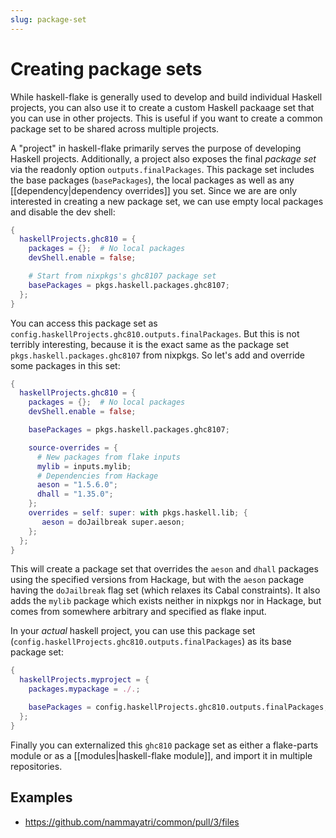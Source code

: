 ```yaml
---
slug: package-set
---
```


# Creating package sets

While haskell-flake is generally used to develop and build individual Haskell projects, you can also use it to create a custom Haskell packaage set that you can use in other projects. This is useful if you want to create a common package set to be shared across multiple projects.

A "project" in haskell-flake primarily serves the purpose of developing Haskell projects. Additionally, a project also exposes the final *package set* via the readonly option `outputs.finalPackages`. This package set includes the base packages (`basePackages`), the local packages as well as any [[dependency|dependency overrides]] you set. Since we are are only interested in creating a new package set, we can use empty local packages and disable the dev shell:

```nix
{
  haskellProjects.ghc810 = {
    packages = {};  # No local packages
    devShell.enable = false;

    # Start from nixpkgs's ghc8107 package set
    basePackages = pkgs.haskell.packages.ghc8107;
  };
}
```

You can access this package set as `config.haskellProjects.ghc810.outputs.finalPackages`. But this is not terribly interesting, because it is the exact same as the package set `pkgs.haskell.packages.ghc8107` from nixpkgs. So let's add and override some packages in this set:

```nix
{
  haskellProjects.ghc810 = {
    packages = {};  # No local packages
    devShell.enable = false;

    basePackages = pkgs.haskell.packages.ghc8107;

    source-overrides = {
      # New packages from flake inputs
      mylib = inputs.mylib;
      # Dependencies from Hackage
      aeson = "1.5.6.0";
      dhall = "1.35.0";
    };
    overrides = self: super: with pkgs.haskell.lib; {
       aeson = doJailbreak super.aeson;
    };
  };
}
```

This will create a package set that overrides the `aeson` and `dhall` packages using the specified versions from Hackage, but with the `aeson` package having the `doJailbreak` flag set (which relaxes its Cabal constraints).  It also adds the `mylib` package which exists neither in nixpkgs nor in Hackage, but comes from somewhere arbitrary and specified as flake input.

In your *actual* haskell project, you can use this package set (`config.haskellProjects.ghc810.outputs.finalPackages`) as its base package set:

```nix
{
  haskellProjects.myproject = {
    packages.mypackage = ./.;

    basePackages = config.haskellProjects.ghc810.outputs.finalPackages;
  };
}
```

Finally you can externalized this `ghc810` package set as either a flake-parts module or as a [[modules|haskell-flake module]], and import it in multiple repositories.

## Examples

- https://github.com/nammayatri/common/pull/3/files
